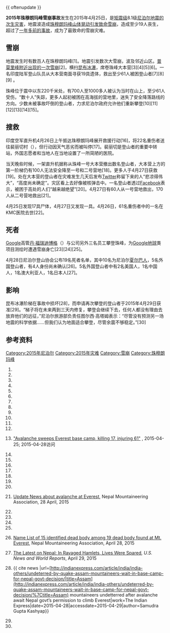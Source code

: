 {{ oftenupdate }}

**2015年珠穆朗玛峰雪崩事故**发生在2015年4月25日，是[矩震级](https://zh.wikipedia.org/wiki/矩震级 "wikilink")8.1级[尼泊尔地震的次生灾害](https://zh.wikipedia.org/wiki/2015年尼泊尔地震 "wikilink")，地震波造成[珠穆朗玛峰山体晃动引发致命](https://zh.wikipedia.org/wiki/珠穆朗玛峰 "wikilink")[雪崩](../Page/雪崩.md "wikilink")，造成至少19人丧生，超过了[一年多前的事故](../Page/2014年珠穆朗玛峰雪崩事故.md "wikilink")，成为了最致命的雪崩灾难。

## 雪崩

地震发生时有数百人在珠穆朗玛峰\[1\]。地震引发数次大雪崩，波及邻近山区。[普莫里峰附近出现的一次雪崩](https://zh.wikipedia.org/wiki/普莫里峰 "wikilink")\[2\]，横扫[昆布冰瀑](https://zh.wikipedia.org/wiki/昆布冰瀑 "wikilink")，席卷珠峰大本营\[3\]\[4\]\[5\]\[6\]。一名印度陆军登山队员从大本营南面寻获19具遗体，救出至少61人被困登山者\[7\]\[8\]\[9\] 。

珠峰位于震中以东220千米处，有700人至1000多人被认为当时在山上，至少61人受伤，“数十人”失踪，更多人起初被困在高海拔的营地里，迷失了安全降落路线的方向。少数未被事故吓倒的登山者，力求尼泊尔政府允许他们重新攀登\[10\]\[11\]\[12\]\[13\]\[14\]\[15\]。

## 搜救

印度空军直升机4月26日上午抵达珠穆朗玛峰展开救援行动\[16\]，将22名重伤者送往裴丽切村（），但行动因天气恶劣而被叫停\[17\]。裴丽切是登山者的重要中转站，外国志愿者和当地人在当地设置了一所简陋的医院。

当天晚些时候，一架直升机据称从珠峰一号大本营撤出数名登山者，大本营上方的第一阶梯仍有100人无法安全降至一号和二号营地\[18\]。更多人于4月27日获救\[19\]。处在大本营的登山者在灾难发生几天后发布[Twitter](../Page/Twitter.md "wikilink")称留下来的人“悲凉得伟大”，“高度尚未确定”。灾区看上去好像被核弹击中。一名登山者透过[Facebook](../Page/Facebook.md "wikilink")表示，被困于高处的人们“越来越绝望”\[20\]。4月27日有60人从一号营地救出，170人从二号营地救出\[21\]。

4月25日发现17具尸体，4月27日又发现一具。4月26日，61名重伤者中的一名在KMC医院去世\[22\]。

## 死者

[Google](../Page/Google.md "wikilink")高管[丹·福瑞迪博格](https://zh.wikipedia.org/wiki/丹·福瑞迪博格 "wikilink")（）与公司另外三名员工攀登珠峰，为[Google地球](../Page/Google地球.md "wikilink")类项目测绘时遭遇雪崩身亡\[23\]\[24\]\[25\]。

4月28日尼泊尔登山协会公布19名死者名单，其中10名为尼泊尔[夏尔巴人](../Page/夏尔巴人.md "wikilink")，5名外国登山者，有4人身份尚未确认\[26\]。5名外国登山者中有2名美国人，1名中国人，1名澳大利亚人，1名日本人\[27\]。

## 影响

昆布冰瀑阶梯在事故中损坏\[28\]，而申请再次攀登的登山者于2015年4月29日获准\[29\]。“梯子将在未来两到三天内修复，攀登会继续下去，任何人都没有理由去放弃他们的远征，”尼泊尔旅游部负责任图尔西·高塔姆表示：“尽管没有预测另一场地震的科学依据......但我们认为地面适合攀登，尽管余震不够稳定。”\[30\]

## 参考资料

[Category:2015年尼泊尔](https://zh.wikipedia.org/wiki/Category:2015年尼泊尔 "wikilink") [Category:2015年灾难](https://zh.wikipedia.org/wiki/Category:2015年灾难 "wikilink") [Category:雪崩](https://zh.wikipedia.org/wiki/Category:雪崩 "wikilink") [Category:珠穆朗玛峰](https://zh.wikipedia.org/wiki/Category:珠穆朗玛峰 "wikilink")

1.

2.

3.

4.

5.

6.

7.

8.

9.

10.
11.
12.

13. ["Avalanche sweeps Everest base camp, killing 17, injuring 61"](http://news.yahoo.com/avalanche-sweeps-everest-nepal-30-injured-101133601.html) , 2015-04-25; 2015-04-28访问

14.

15.

16.

17.

18.

19.

20.

21. [Update News about avalanche at Everest](http://www.nepalmountaineering.org/newspage-223-Update%20News%20about%20avalanche%20at%20Everest), Nepal Mountaineering Association, 28 April, 2015

22.
23.

24.

25.

26. [Name List of 15 identified dead body among 19 dead body found at Mt. Everest](http://www.nepalmountaineering.org/newspage-225-Name%20List%20of%2015%20identified%20dead%20body%20among%2019%20dead%20body%20found%20at%20Mt.%20Everest), Nepal Mountaineering Association, April 28, 2015

27. [The Latest on Nepal: In Ravaged Hamlets, Lives Were Spared](http://www.usnews.com/news/world/articles/2015/04/29/the-latest-on-nepal-under-rubble-man-says-he-drank-urine), *U.S. News and World Reports*, April 29, 2015

28. {{ cite news |url=[http://indianexpress.com/article/india/india-others/undeterred-by-quake-assam-mountaineers-wait-in-base-camp-for-nepal-govt-decision/|title=Assam](http://indianexpress.com/article/india/india-others/undeterred-by-quake-assam-mountaineers-wait-in-base-camp-for-nepal-govt-decision/%7Ctitle=Assam) mountaineers undetterred after avalanche await Nepal govt’s permission to climb Everest|work=The Indian Express|date=2015-04-28|accessdate=2015-04-29|author=Samudra Gupta Kashyap}}

29.

30.